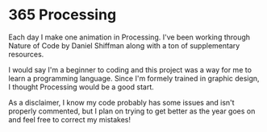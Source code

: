 365 Processing
=============

Each day I make one animation in Processing. I've been working through Nature of Code by Daniel Shiffman along with a ton of supplementary resources. 

I would say I'm a beginner to coding and this project was a way for me to learn a programming language. Since I'm formely trained in graphic design, I thought Processing would be a good start. 

As a disclaimer, I know my code probably has some issues and isn't properly commented, but I plan on trying to get better as the year goes on and feel free to correct my mistakes!
